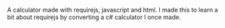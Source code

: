 A calculator made with requirejs, javascript and html.
I made this to learn a bit about requirejs by converting a c# calculator I once made.
